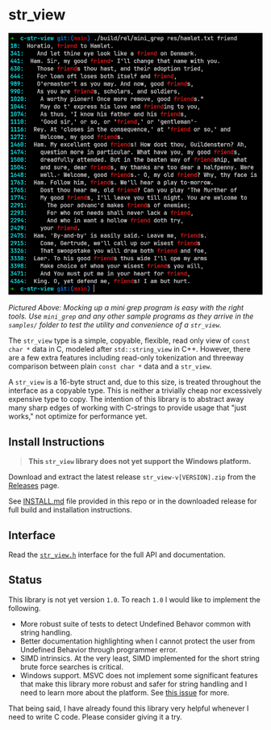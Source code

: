 # str_view

![mini-grep](/images/mini-grep.png)

*Pictured Above: Mocking up a mini grep program is easy with the right tools. Use `mini_grep` and any other sample programs as they arrive in the `samples/` folder to test the utility and convenience of a `str_view`.*

The `str_view` type is a simple, copyable, flexible, read only view of `const char *` data in C, modeled after `std::string_view` in C++. However, there are a few extra features including read-only tokenization and threeway comparison between plain `const char *` data and a `str_view`.

A `str_view` is a 16-byte struct and, due to this size, is treated throughout the interface as a copyable type. This is neither a trivially cheap nor excessively expensive type to copy. The intention of this library is to abstract away many sharp edges of working with C-strings to provide usage that "just works," not optimize for performance yet.

## Install Instructions

> **This `str_view` library does not yet support the Windows platform.**

Download and extract the latest release `str_view-v[VERSION].zip` from the [Releases](https://github.com/agl-alexglopez/str_view/releases) page.

See [INSTALL.md](/INSTALL.md) file provided in this repo or in the downloaded release for full build and installation instructions.

## Interface

Read the [`str_view.h`](/str_view/str_view.h) interface for the full API and documentation.

## Status

This library is not yet version `1.0`. To reach `1.0` I would like to implement the following.

- More robust suite of tests to detect Undefined Behavor common with string handling.
- Better documentation highlighting when I cannot protect the user from Undefined Behavior through programmer error.
- SIMD intrinsics. At the very least, SIMD implemented for the short string brute force searches is critical.
- Windows support. MSVC does not implement some significant features that make this library more robust and safer for string handling and I need to learn more about the platform. See [this issue](https://github.com/agl-alexglopez/str_view/issues/9) for more.

That being said, I have already found this library very helpful whenever I need to write C code. Please consider giving it a try.
